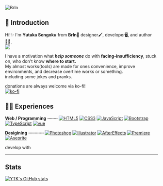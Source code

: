 <!-- TODO: 
link as shorten by varieble?
-->

![BrIn](.img/brin.png?raw=true "BrIn")

## 📖 Introduction

Hi!✨ I'm **Yutaka Sengoku** from **BrIn🧠** designer🖌, developer🖥, and author✍🏻. <br>
![](https://img.shields.io/twitter/follow/brin_ytk?style=for-the-badge&logo=twitter)

 
I have a motivation what ***help someone*** do with **facing-insufficiency**, stuck on, who don't know **where to start.** <br>
My almost works(tools) are made for ones convenience, improve environments, and decrease overtime works or something.<br>
including some jokes and pranks. 

donations are always welcome via ko-fi!<br>
[![ko-fi](https://ko-fi.com/img/githubbutton_sm.svg)](https://ko-fi.com/Q5Q15CNPW)

## 💪🏻 Experiences 

**Web / Programming**  ╌╌╌╌
[![HTML5](https://img.shields.io/badge/-HTML5-E34F26?style=flat-square&logo=html5&logoColor=white)](#)
[![CSS3](https://img.shields.io/badge/-CSS3-1572B6?style=flat-square&logo=css3)](#)
[![JavaScript](https://img.shields.io/badge/-JavaScript-F7DF1E?style=flat-square&logo=javascript&logoColor=white)](#)
[![Bootstrap](https://img.shields.io/badge/-Bootstrap-563D7C?style=flat-square&logo=bootstrap&logoColor=white?url=)][bs]
[![TypeScript](https://img.shields.io/badge/-TypeScript-3176c6?style=flat-square&logo=typescript&logoColor=white)][ts]
[![vue](https://img.shields.io/badge/-vue-4FC08D?style=flat-square&logo=vue.js&logoColor=white)][vue]

**Desigining** ╌╌╌╌╌╌
[![Photoshop](https://img.shields.io/badge/-Photoshop-31A8FF?style=flat-square&logo=AdobePhotoshop&logoColor=white)](#)
[![Illustrator](https://img.shields.io/badge/-Illustrator-FF9A00?style=flat-square&logo=AdobeIllustrator&logoColor=white)](#)
[![AfterEffects](https://img.shields.io/badge/-AfterEffects-9999FF?style=flat-square&logo=AdobeAfterEffects&logoColor=white)](#)
[![Premiere](https://img.shields.io/badge/-PremierePro-22042C?style=flat-square&logo=AdobePremierePro&logoColor=white)](#)
[![Aseprite](https://img.shields.io/badge/-aseprite-7D929E?style=flat-square&logo=aseprite&logoColor=white)][ase]


<!-- Links -->
[bs]: https://getbootstrap.com/
[ts]: https://www.typescriptlang.org/
[vue]: https://vuejs.org/index.html
[ase]: https://www.aseprite.org/
<p>develop with </p>

****

## Stats

[![YTK's GitHub stats](https://github-readme-stats.vercel.app/api?username=brin-ytk)](https://github.com/brin-ytk/github-readme-stats)
<!--
[![Top Langs](https://github-readme-stats.vercel.app/api/top-langs/?username=brin-ytk&layout=compact)](https://github.com/brin-ytk/github-readme-stats)
-->
